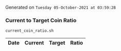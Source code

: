 Generated on `Tuesday 05-October-2021 at 03:59:28`

### Current to Target Coin Ratio
`current_coin_ratio.sh`

Date|Current|Target|Ratio
---|---|---|---
